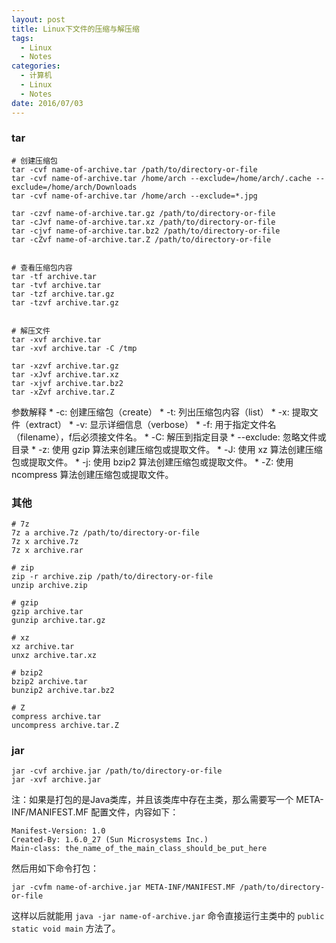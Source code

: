 ```yaml
---
layout: post
title: Linux下文件的压缩与解压缩
tags: 
  - Linux
  - Notes
categories: 
  - 计算机
  - Linux
  - Notes
date: 2016/07/03
---
```




### tar

	# 创建压缩包
	tar -cvf name-of-archive.tar /path/to/directory-or-file	
	tar -cvf name-of-archive.tar /home/arch --exclude=/home/arch/.cache --exclude=/home/arch/Downloads
	tar -cvf name-of-archive.tar /home/arch --exclude=*.jpg
	
	tar -czvf name-of-archive.tar.gz /path/to/directory-or-file	
	tar -cJvf name-of-archive.tar.xz /path/to/directory-or-file	
	tar -cjvf name-of-archive.tar.bz2 /path/to/directory-or-file	
	tar -cZvf name-of-archive.tar.Z /path/to/directory-or-file	
	
	
	# 查看压缩包内容
	tar -tf archive.tar
	tar -tvf archive.tar
	tar -tzf archive.tar.gz
	tar -tzvf archive.tar.gz
	
	
	# 解压文件
	tar -xvf archive.tar
	tar -xvf archive.tar -C /tmp
	
	tar -xzvf archive.tar.gz
	tar -xJvf archive.tar.xz
	tar -xjvf archive.tar.bz2
	tar -xZvf archive.tar.Z

参数解释
	* -c: 创建压缩包（create）
	* -t: 列出压缩包内容（list）
	* -x: 提取文件（extract）
	* -v: 显示详细信息（verbose）
	* -f: 用于指定文件名（filename），f后必须接文件名。
	* -C: 解压到指定目录
	* --exclude: 忽略文件或目录
	* -z: 使用 gzip 算法来创建压缩包或提取文件。
	* -J: 使用 xz 算法创建压缩包或提取文件。
	* -j: 使用 bzip2 算法创建压缩包或提取文件。
	* -Z: 使用 ncompress 算法创建压缩包或提取文件。
	
<!-- more -->
	
### 其他

	# 7z
	7z a archive.7z /path/to/directory-or-file
	7z x archive.7z
	7z x archive.rar
	
	# zip
	zip -r archive.zip /path/to/directory-or-file
	unzip archive.zip

	# gzip
	gzip archive.tar
	gunzip archive.tar.gz
	
	# xz
	xz archive.tar
	unxz archive.tar.xz
	
	# bzip2
	bzip2 archive.tar
	bunzip2 archive.tar.bz2
	
	# Z
	compress archive.tar
	uncompress archive.tar.Z


### jar

	jar -cvf archive.jar /path/to/directory-or-file
	jar -xvf archive.jar

注：如果是打包的是Java类库，并且该类库中存在主类，那么需要写一个 META-INF/MANIFEST.MF 配置文件，内容如下：

	Manifest-Version: 1.0
	Created-By: 1.6.0_27 (Sun Microsystems Inc.)
	Main-class: the_name_of_the_main_class_should_be_put_here

然后用如下命令打包：

	jar -cvfm name-of-archive.jar META-INF/MANIFEST.MF /path/to/directory-or-file

这样以后就能用 `java -jar name-of-archive.jar` 命令直接运行主类中的 `public static void main` 方法了。